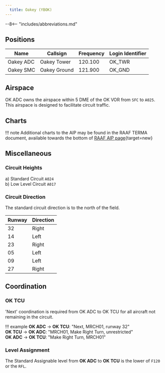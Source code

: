 ```yaml
---
  title: Oakey (YBOK)
---
```


--8<-- "includes/abbreviations.md"

## Positions

| Name               | Callsign       | Frequency        | Login Identifier              |
| ------------------ | -------------- | ---------------- | --------------------------------------|
| Oakey ADC    | Oakey Tower  | 120.100         | OK_TWR        |
| Oakey SMC    | Oakey Ground  | 121.900      | OK_GND        |

## Airspace

OK ADC owns the airspace within 5 DME of the OK VOR from `SFC` to `A025`. This airspace is designed to facilitate circuit traffic.

## Charts
!!! note
    Additional charts to the AIP may be found in the RAAF TERMA document, available towards the bottom of [RAAF AIP page](https://ais-af.airforce.gov.au/australian-aip){target=new}

## Miscellaneous
### Circuit Heights
a) Standard Circuit `A024`  
b) Low Level Circuit `A017`

### Circuit Direction
The standard circuit direction is to the north of the field.

| Runway | Direction |
| ------ | ----------|
| 32     | Right  |
| 14     | Left |
| 23     | Right |
| 05     | Left |
| 09     | Left |
| 27     | Right |

## Coordination
### OK TCU

'Next' coordination is required from OK ADC to OK TCU for all aircraft not remaining in the circuit. 

!!! example
    <span class="hotline">**OK ADC** -> **OK TCU**</span>: "Next, MRCH01, runway 32"  
    <span class="hotline">**OK TCU** -> **OK ADC**</span>: "MRCH01, Make Right Turn, unrestricted"  
    <span class="hotline">**OK ADC** -> **OK TCU**</span>: "Make Right Turn, MRCH01"  

### Level Assignment
The Standard Assignable level from **OK ADC** to **OK TCU** is the lower of `F120` or the `RFL`.
